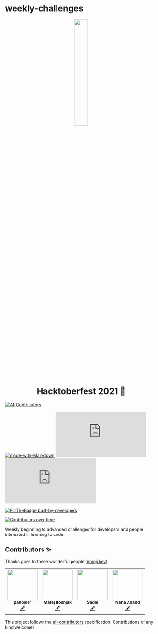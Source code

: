 # weekly-challenges
<p align="center">
    <a href="https://hacktoberfest.digitalocean.com/">
        <img src="https://raw.githubusercontent.com/Hansajith98/hacktoberfest2021/main/Assets/logo-hacktoberfest-full.f42e3b1.svg" width="30%">
    </a>
</p>

<h1 align="center"> Hacktoberfest 2021 🎉</h1>

<!-- ALL-CONTRIBUTORS-BADGE:START - Do not remove or modify this section -->
[![All Contributors](https://img.shields.io/badge/all_contributors-3-orange.svg?style=flat-square)](#contributors-)
<!-- ALL-CONTRIBUTORS-BADGE:END -->
[![made-with-Markdown](https://img.shields.io/badge/Made%20with-Markdown-1f425f.svg)](http://commonmark.org)
[![GitHub license](https://badgen.net/github/license/Naereen/Strapdown.js)](https://github.com/Naereen/StrapDown.js/blob/master/LICENSE)
[![GitHub commits](https://badgen.net/github/commits/Naereen/Strapdown.js)](https://GitHub.com/Naereen/StrapDown.js/commit/)

[![ForTheBadge built-by-developers](http://ForTheBadge.com/images/badges/built-by-developers.svg)](https://GitHub.com/pahosler/)


[![Contributors over time](https://contributor-graph-api.apiseven.com/contributors-svg?chart=contributorOverTime&repo=Naereen/badges)](https://www.apiseven.com/en/contributor-graph?chart=contributorOverTime&repo=Naereen/badges)


Weekly beginning to advanced challenges for developers and people interested in learning to code.

## Contributors ✨

Thanks goes to these wonderful people ([emoji key](https://allcontributors.org/docs/en/emoji-key)):

<!-- ALL-CONTRIBUTORS-LIST:START - Do not remove or modify this section -->
<!-- prettier-ignore-start -->
<!-- markdownlint-disable -->
<table>
  <tr>
    <td align="center"><a href="https://github.com/pahosler"><img src="https://avatars.githubusercontent.com/u/11909710?v=4?s=100" width="100px;" alt=""/><br /><sub><b>pahosler</b></sub></a><br /><a href="#content-pahosler" title="Content">🖋</a></td>
    <td align="center"><a href="https://github.com/mbos2"><img src="https://avatars.githubusercontent.com/u/56090587?v=4?s=100" width="100px;" alt=""/><br /><sub><b>Matej Bošnjak</b></sub></a><br /><a href="#content-mbos2" title="Content">🖋</a></td>
    <td align="center"><a href="https://github.com/sadiejay"><img src="https://avatars.githubusercontent.com/u/19538219?v=4?s=100" width="100px;" alt=""/><br /><sub><b>Sadie</b></sub></a><br /><a href="#content-sadiejay" title="Content">🖋</a></td>
    <td align="center"><a href="https://github.com/NehaAnand28"><img src="https://avatars.githubusercontent.com/u/70203777?v=4?s=100" width="100px;" alt=""/><br /><sub><b>Neha Anand </b></sub></a><br /><a href="#content-NehaAnand28" title="Content">🖋</a></td>
  </tr>
</table>

<!-- markdownlint-restore -->
<!-- prettier-ignore-end -->

<!-- ALL-CONTRIBUTORS-LIST:END -->

This project follows the [all-contributors](https://github.com/all-contributors/all-contributors) specification. Contributions of any kind welcome!
